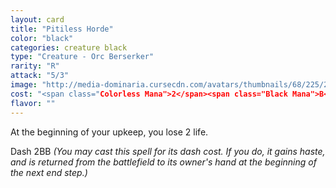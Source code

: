 ```yaml
---
layout: card
title: "Pitiless Horde"
color: "black"
categories: creature black
type: "Creature - Orc Berserker"
rarity: "R"
attack: "5/3"
image: "http://media-dominaria.cursecdn.com/avatars/thumbnails/68/225/200/283/635616662236979795.png"
cost: "<span class="Colorless Mana">2</span><span class="Black Mana">B</span>"
flavor: ""
---
```


At the beginning of your upkeep, you lose 2 life.

Dash <span class="tip mana-icon mana-colorless-02" title="2 Colorless Mana">2</span><span class="tip mana-icon mana-black" title="1 Black Mana">B</span><span class="tip mana-icon mana-black" title="1 Black Mana">B</span> <em>(You may cast this spell for its dash cost. If you do, it gains haste, and is returned from the battlefield to its owner's hand at the beginning of the next end step.)</em>
